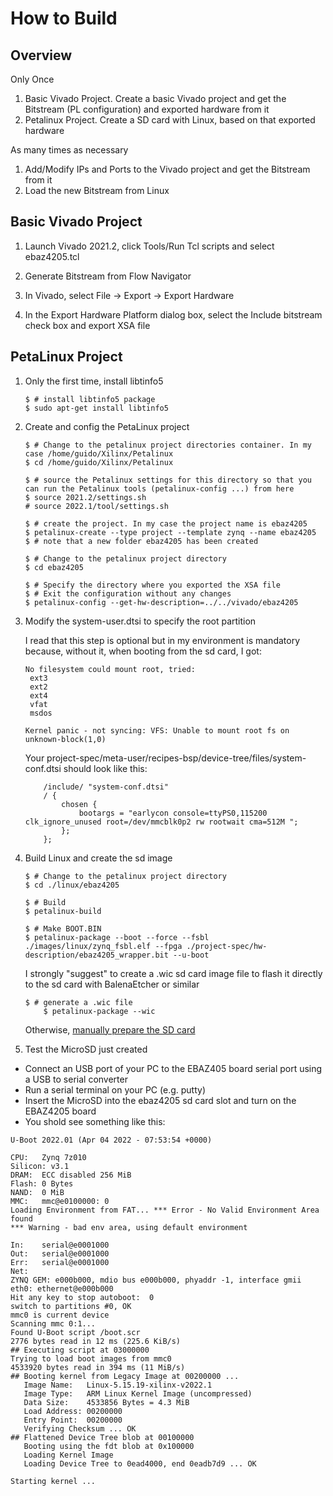 # How to Build 

## Overview
 
Only Once
1. Basic Vivado Project. Create a basic Vivado project and get the Bitstream (PL configuration) and exported hardware from it
1. Petalinux Project. Create a SD card with Linux, based on that exported hardware

As many times as necessary
1. Add/Modify IPs and Ports to the Vivado project and get the Bitstream from it
1. Load the new Bitstream from Linux

## Basic Vivado Project

1. Launch Vivado 2021.2, click Tools/Run Tcl scripts and select ebaz4205.tcl

1. Generate Bitstream from Flow Navigator

1. In Vivado, select File -> Export -> Export Hardware

1. In the Export Hardware Platform dialog box, select the Include bitstream check box and export XSA file


## PetaLinux Project

1. Only the first time, install libtinfo5

   ```console
   $ # install libtinfo5 package
   $ sudo apt-get install libtinfo5
   ```

1. Create and config the PetaLinux project

    ```console
    $ # Change to the petalinux project directories container. In my case /home/guido/Xilinx/Petalinux
    $ cd /home/guido/Xilinx/Petalinux
    
    $ # source the Petalinux settings for this directory so that you can run the Petalinux tools (petalinux-config ...) from here
    $ source 2021.2/settings.sh 
    # source 2022.1/tool/settings.sh
    
    $ # create the project. In my case the project name is ebaz4205 
    $ petalinux-create --type project --template zynq --name ebaz4205 
    $ # note that a new folder ebaz4205 has been created
    
    $ # Change to the petalinux project directory
    $ cd ebaz4205
    
    $ # Specify the directory where you exported the XSA file
    $ # Exit the configuration without any changes
    $ petalinux-config --get-hw-description=../../vivado/ebaz4205
    ```

1. Modify the system-user.dtsi to specify the root partition

    I read that this step is optional but in my environment is mandatory because, without it, when booting from the sd card, I got:

    ```
    No filesystem could mount root, tried:
     ext3
     ext2
     ext4
     vfat
     msdos

    Kernel panic - not syncing: VFS: Unable to mount root fs on unknown-block(1,0)
    ```

    Your project-spec/meta-user/recipes-bsp/device-tree/files/system-conf.dtsi should look like this:

    ```
        /include/ "system-conf.dtsi"
        / {
            chosen {
                bootargs = "earlycon console=ttyPS0,115200 clk_ignore_unused root=/dev/mmcblk0p2 rw rootwait cma=512M ";
            };
        };
    ```

1. Build Linux and create the sd image

    ```console
    $ # Change to the petalinux project directory
    $ cd ./linux/ebaz4205
    
    $ # Build
    $ petalinux-build
    
    $ # Make BOOT.BIN
    $ petalinux-package --boot --force --fsbl ./images/linux/zynq_fsbl.elf --fpga ./project-spec/hw-description/ebaz4205_wrapper.bit --u-boot
    ```

    I strongly "suggest" to create a .wic sd card image file to flash it directly to the sd card with BalenaEtcher or similar

    ```console
    $ # generate a .wic file 
        $ petalinux-package --wic
    ```
    
    Otherwise, [manually prepare the SD card](https://github.com/guido57/EBAZ4205/blob/master/docs/prepare%20SD.md)

1. Test the MicroSD just created

- Connect an USB port of your PC to the EBAZ405 board serial port using a USB to serial converter
- Run a serial terminal on your PC (e.g. putty) 
- Insert the MicroSD into the ebaz4205 sd card slot and turn on the EBAZ4205 board
- You shold see something like this:

```
U-Boot 2022.01 (Apr 04 2022 - 07:53:54 +0000)

CPU:   Zynq 7z010
Silicon: v3.1
DRAM:  ECC disabled 256 MiB
Flash: 0 Bytes
NAND:  0 MiB
MMC:   mmc@e0100000: 0
Loading Environment from FAT... *** Error - No Valid Environment Area found
*** Warning - bad env area, using default environment

In:    serial@e0001000
Out:   serial@e0001000
Err:   serial@e0001000
Net:
ZYNQ GEM: e000b000, mdio bus e000b000, phyaddr -1, interface gmii
eth0: ethernet@e000b000
Hit any key to stop autoboot:  0
switch to partitions #0, OK
mmc0 is current device
Scanning mmc 0:1...
Found U-Boot script /boot.scr
2776 bytes read in 12 ms (225.6 KiB/s)
## Executing script at 03000000
Trying to load boot images from mmc0
4533920 bytes read in 394 ms (11 MiB/s)
## Booting kernel from Legacy Image at 00200000 ...
   Image Name:   Linux-5.15.19-xilinx-v2022.1
   Image Type:   ARM Linux Kernel Image (uncompressed)
   Data Size:    4533856 Bytes = 4.3 MiB
   Load Address: 00200000
   Entry Point:  00200000
   Verifying Checksum ... OK
## Flattened Device Tree blob at 00100000
   Booting using the fdt blob at 0x100000
   Loading Kernel Image
   Loading Device Tree to 0ead4000, end 0eadb7d9 ... OK

Starting kernel ...
```
